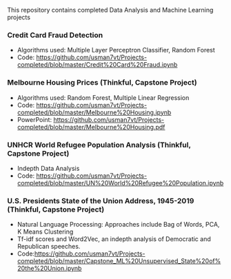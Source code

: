 This repository contains completed Data Analysis and Machine Learning projects
### Credit Card Fraud Detection 
- Algorithms used: Multiple Layer Perceptron Classifier, Random Forest
- Code: https://github.com/usman7vt/Projects-completed/blob/master/Credit%20Card%20Fraud.ipynb

### Melbourne Housing Prices (Thinkful, Capstone Project)
- Algorithms used: Random Forest, Multiple Linear Regression
- Code: https://github.com/usman7vt/Projects-completed/blob/master/Melbourne%20Housing.ipynb
- PowerPoint: https://github.com/usman7vt/Projects-completed/blob/master/Melbourne%20Housing.pdf

### UNHCR World Refugee Population Analysis (Thinkful, Capstone Project)
- Indepth Data Analysis
- Code: https://github.com/usman7vt/Projects-completed/blob/master/UN%20World%20Refugee%20Population.ipynb

### U.S. Presidents State of the Union Address, 1945-2019 (Thinkful, Capstone Project)
- Natural Language Processing: Approaches include Bag of Words, PCA, K Means Clustering
- Tf-idf scores and Word2Vec, an indepth analysis of Democratic and Republican speeches.
- Code:https://github.com/usman7vt/Projects-completed/blob/master/Capstone_ML%20Unsupervised_State%20of%20the%20Union.ipynb 
